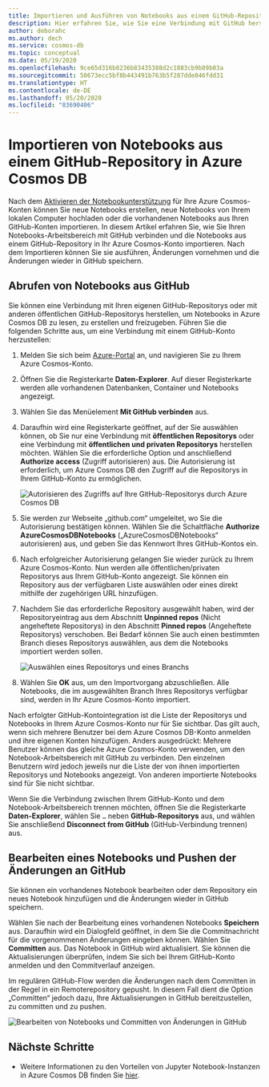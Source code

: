 ```yaml
---
title: Importieren und Ausführen von Notebooks aus einem GitHub-Repository in Azure Cosmos DB
description: Hier erfahren Sie, wie Sie eine Verbindung mit GitHub herstellen und die Notebooks aus einem GitHub-Repository in Ihr Azure Cosmos-Konto importieren. Nach dem Importieren können Sie sie ausführen, bearbeiten und die Änderungen wieder in GitHub speichern.
author: deborahc
ms.author: dech
ms.service: cosmos-db
ms.topic: conceptual
ms.date: 05/19/2020
ms.openlocfilehash: 9ce65d316b8236b83435388d2c1883cb9b89b03a
ms.sourcegitcommit: 50673ecc5bf8b443491b763b5f287dde046fdd31
ms.translationtype: HT
ms.contentlocale: de-DE
ms.lasthandoff: 05/20/2020
ms.locfileid: "83690406"
---
```

# <a name="import-notebooks-from-a-github-repo-into-azure-cosmos-db"></a>Importieren von Notebooks aus einem GitHub-Repository in Azure Cosmos DB

Nach dem [Aktivieren der Notebookunterstützung](enable-notebooks.md) für Ihre Azure Cosmos-Konten können Sie neue Notebooks erstellen, neue Notebooks von Ihrem lokalen Computer hochladen oder die vorhandenen Notebooks aus Ihren GitHub-Konten importieren. In diesem Artikel erfahren Sie, wie Sie Ihren Notebooks-Arbeitsbereich mit GitHub verbinden und die Notebooks aus einem GitHub-Repository in Ihr Azure Cosmos-Konto importieren. Nach dem Importieren können Sie sie ausführen, Änderungen vornehmen und die Änderungen wieder in GitHub speichern.

## <a name="get-notebooks-from-github"></a>Abrufen von Notebooks aus GitHub

Sie können eine Verbindung mit Ihren eigenen GitHub-Repositorys oder mit anderen öffentlichen GitHub-Repositorys herstellen, um Notebooks in Azure Cosmos DB zu lesen, zu erstellen und freizugeben. Führen Sie die folgenden Schritte aus, um eine Verbindung mit einem GitHub-Konto herzustellen:

1. Melden Sie sich beim [Azure-Portal](https://portal.azure.com/) an, und navigieren Sie zu Ihrem Azure Cosmos-Konto.

1. Öffnen Sie die Registerkarte **Daten-Explorer**. Auf dieser Registerkarte werden alle vorhandenen Datenbanken, Container und Notebooks angezeigt.

1. Wählen Sie das Menüelement **Mit GitHub verbinden** aus.

1. Daraufhin wird eine Registerkarte geöffnet, auf der Sie auswählen können, ob Sie nur eine Verbindung mit **öffentlichen Repositorys** oder eine Verbindung mit **öffentlichen und privaten Repositorys** herstellen möchten.  Wählen Sie die erforderliche Option und anschließend **Authorize access** (Zugriff autorisieren) aus. Die Autorisierung ist erforderlich, um Azure Cosmos DB den Zugriff auf die Repositorys in Ihrem GitHub-Konto zu ermöglichen.

   ![Autorisieren des Zugriffs auf Ihre GitHub-Repositorys durch Azure Cosmos DB](./media/import-github-notebooks/authorize-access-github.png)

1. Sie werden zur Webseite „github.com“ umgeleitet, wo Sie die Autorisierung bestätigen können. Wählen Sie die Schaltfläche **Authorize AzureCosmosDBNotebooks** („AzureCosmosDBNotebooks“ autorisieren) aus, und geben Sie das Kennwort Ihres GitHub-Kontos ein.

1. Nach erfolgreicher Autorisierung gelangen Sie wieder zurück zu Ihrem Azure Cosmos-Konto. Nun werden alle öffentlichen/privaten Repositorys aus Ihrem GitHub-Konto angezeigt. Sie können ein Repository aus der verfügbaren Liste auswählen oder eines direkt mithilfe der zugehörigen URL hinzufügen.

1. Nachdem Sie das erforderliche Repository ausgewählt haben, wird der Repositoryeintrag aus dem Abschnitt **Unpinned repos** (Nicht angeheftete Repositorys) in den Abschnitt **Pinned repos** (Angeheftete Repositorys) verschoben. Bei Bedarf können Sie auch einen bestimmten Branch dieses Repositorys auswählen, aus dem die Notebooks importiert werden sollen.

   ![Auswählen eines Repositorys und eines Branchs](./media/import-github-notebooks/choose-repo-branch.png)

1. Wählen Sie **OK** aus, um den Importvorgang abzuschließen. Alle Notebooks, die im ausgewählten Branch Ihres Repositorys verfügbar sind, werden in Ihr Azure Cosmos-Konto importiert.

Nach erfolgter GitHub-Kontointegration ist die Liste der Repositorys und Notebooks in Ihrem Azure Cosmos-Konto nur für Sie sichtbar. Das gilt auch, wenn sich mehrere Benutzer bei dem Azure Cosmos DB-Konto anmelden und ihre eigenen Konten hinzufügen. Anders ausgedrückt: Mehrere Benutzer können das gleiche Azure Cosmos-Konto verwenden, um den Notebook-Arbeitsbereich mit GitHub zu verbinden. Den einzelnen Benutzern wird jedoch jeweils nur die Liste der von ihnen importierten Repositorys und Notebooks angezeigt. Von anderen importierte Notebooks sind für Sie nicht sichtbar.

Wenn Sie die Verbindung zwischen Ihrem GitHub-Konto und dem Notebook-Arbeitsbereich trennen möchten, öffnen Sie die Registerkarte **Daten-Explorer**, wählen Sie `…` neben **GitHub-Repositorys** aus, und wählen Sie anschließend **Disconnect from GitHub** (GitHub-Verbindung trennen) aus.

## <a name="edit-a-notebook-and-push-changes-to-github"></a>Bearbeiten eines Notebooks und Pushen der Änderungen an GitHub

Sie können ein vorhandenes Notebook bearbeiten oder dem Repository ein neues Notebook hinzufügen und die Änderungen wieder in GitHub speichern.

Wählen Sie nach der Bearbeitung eines vorhandenen Notebooks **Speichern** aus. Daraufhin wird ein Dialogfeld geöffnet, in dem Sie die Commitnachricht für die vorgenommenen Änderungen eingeben können. Wählen Sie **Committen** aus. Das Notebook in GitHub wird aktualisiert. Sie können die Aktualisierungen überprüfen, indem Sie sich bei Ihrem GitHub-Konto anmelden und den Commitverlauf anzeigen.

Im regulären GitHub-Flow werden die Änderungen nach dem Committen in der Regel in ein Remoterepository gepusht. In diesem Fall dient die Option „Committen“ jedoch dazu, Ihre Aktualisierungen in GitHub bereitzustellen, zu committen und zu pushen.

![Bearbeiten von Notebooks und Committen von Änderungen in GitHub](./media/import-github-notebooks/commit-changes-github.png)

## <a name="next-steps"></a>Nächste Schritte

* Weitere Informationen zu den Vorteilen von Jupyter Notebook-Instanzen in Azure Cosmos DB finden Sie [hier](cosmosdb-jupyter-notebooks.md).

